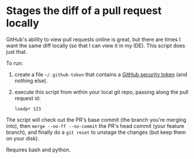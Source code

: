Stages the diff of a pull request locally
=========================================

GitHub's ability to view pull requests online is great, but there are times I want the same diff locally (so that I can view it in my IDE). This script does just that.

To run:

1. create a file `~/.github-token` that contains a [GitHub security token][1] (and nothing else).
2. execute this script from within your local git repo, passing along the pull request id:

       loadpr 123

The script will check out the PR's base commit (the branch you're merging into), then `merge --no-ff --no-commit` the PR's head commit (your feature branch), and finally do a `git reset` to unstage the changes (but keep them on your disk).

Requires bash and python.

[1]: https://github.com/settings/applications

